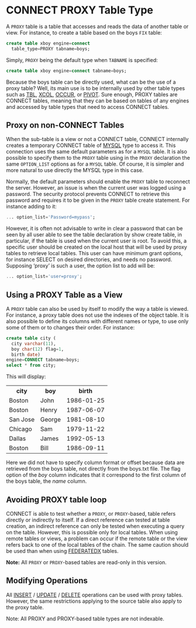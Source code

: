 # CONNECT PROXY Table Type

A `PROXY` table is a table that accesses and reads the data of another table or view.
For instance, to create a table based on the boys `FIX` table:

```sql
create table xboy engine=connect 
  table_type=PROXY tabname=boys;
```

Simply, `PROXY` being the default type when `TABNAME` is specified:

```sql
create table xboy engine=connect tabname=boys;
```

Because the boys table can be directly used, what can be the use of a proxy
table? Well, its main use is to be internally used by other table types such as
[TBL](/kb/en/connect-table-types-tbl-table-type-table-list/), [XCOL](/kb/en/connect-table-types-xcol-table-type/), [OCCUR](/kb/en/connect-table-types-occur-table-type/), or [PIVOT](/kb/en/connect-table-types-pivot-table-type/). Sure enough, PROXY tables are CONNECT tables, meaning that
they can be based on tables of any engines and accessed by table types that
need to access CONNECT tables.

## Proxy on non-CONNECT Tables

When the sub-table is a view or not a CONNECT table, CONNECT internally creates a
temporary CONNECT table of [MYSQL](/kb/en/connect-table-types-mysql-table-type-accessing-mysqlmariadb-tables/) type to access it. This connection uses
the same default parameters as for a `MYSQL` table. It is also possible to
specify them to the `PROXY` table using in the `PROXY` declaration the same
`OPTION_LIST` options as for a `MYSQL` table. Of course, it is simpler and 
more natural to use directly the MYSQL type in this case.

Normally, the default parameters should enable the `PROXY` table to reconnect
the server. However, an issue is when the current user was logged using a
password. The security protocol prevents CONNECT to retrieve this password and
requires it to be given in the `PROXY` table create statement. For instance
adding to it:

```sql
... option_list='Password=mypass';
```

However, it is often not advisable to write in clear a password that can be
seen by all user able to see the table declaration by show create table, in
particular, if the table is used when the current user is root. To avoid this,
a specific user should be created on the local host that will be used by proxy
tables to retrieve local tables. This user can have minimum grant options, for
instance SELECT on desired directories, and needs no password. Supposing
‘proxy’ is such a user, the option list to add will be:

```sql
... option_list='user=proxy';
```

## Using a PROXY Table as a View

A `PROXY` table can also be used by itself to modify the way a table is
viewed. For instance, a proxy table does not use the indexes of the object
table. It is also possible to define its columns with different names or type,
to use only some of them or to changes their order. For instance:

```sql
create table city (
  city varchar(11),
  boy char(12) flag=1,
  birth date)
engine=CONNECT tabname=boys;
select * from city;
```

This will display:

<table><tbody><tr><th>city</th><th>boy</th><th>birth</th></tr>
<tr><td>Boston</td><td>John</td><td>1986-01-25</td></tr>
<tr><td>Boston</td><td>Henry</td><td>1987-06-07</td></tr>
<tr><td>San Jose</td><td>George</td><td>1981-08-10</td></tr>
<tr><td>Chicago</td><td>Sam</td><td>1979-11-22</td></tr>
<tr><td>Dallas</td><td>James</td><td>1992-05-13</td></tr>
<tr><td>Boston</td><td>Bill</td><td>1986-09-11</td></tr>
</tbody></table>

Here we did not have to specify column format or offset because data are
retrieved from the boys table, not directly from the boys.txt file. The flag
option of the <em>boy</em> column indicates that it correspond to the first column
of the boys table, the <em>name</em> column.

## Avoiding PROXY table loop

CONNECT is able to test whether a `PROXY`, or `PROXY`-based, table refers
directly or indirectly to itself. If a direct reference can tested at table
creation, an indirect reference can only be tested when executing a query on
the table. However, this is possible only for local tables. When using remote
tables or views, a problem can occur if the remote table or the view refers 
back to one of the local tables of the chain. The same caution should be used
than when using [FEDERATEDX](/columns-storage-engines-and-plugins/storage-engines/federatedx-storage-engine) tables.

<strong>Note:</strong> All `PROXY` or `PROXY`-based tables are read-only in this
version.

## Modifying Operations

All [INSERT](/sql-statements-structure/sql-statements/data-manipulation/inserting-loading-data/insert) / [UPDATE](/sql-statements-structure/sql-statements/data-manipulation/changing-deleting-data/update) / [DELETE](/sql-statements-structure/sql-statements/data-manipulation/changing-deleting-data/delete) operations can be used with proxy tables. However, the same restrictions applying to the source table also apply to the proxy table.

Note: All PROXY and PROXY-based table types are not indexable.